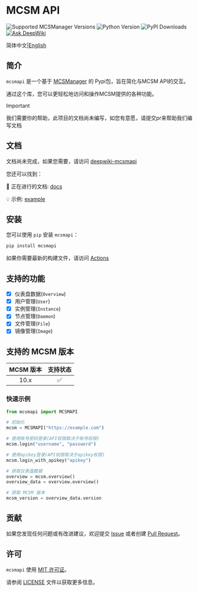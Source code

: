# MCSM API

![Supported MCSManager Versions](https://img.shields.io/badge/Supported%20MCSManager%20Versions-10.x-blue)
![Python Version](https://img.shields.io/badge/Python%20Version-%3E%3D3.7-blue)
![PyPI Downloads](https://img.shields.io/pypi/dm/mcsmapi)
[![Ask DeepWiki](https://deepwiki.com/badge.svg)](https://deepwiki.com/molanp/mcsmapi)

简体中文|[English](README.md)

## 简介

`mcsmapi` 是一个基于 [MCSManager](https://github.com/MCSManager/MCSManager) 的 Pypi包，旨在简化与MCSM API的交互。

通过这个库，您可以更轻松地访问和操作MCSM提供的各种功能。

> [!important]
> 我们需要你的帮助，此项目的文档尚未编写，如您有意愿，请提交pr来帮助我们编写文档

## 文档

文档尚未完成，如果您需要，请访问 [deepwiki-mcsmapi](https://deepwiki.com/molanp/mcsmapi)

您还可以找到： 

📄 正在进行的文档: [docs](https://mcsmapi.awkchan.top/)

💡 示例: [example](example)

## 安装

您可以使用 `pip` 安装 `mcsmapi`：

```bash
pip install mcsmapi
```

如果你需要最新的构建文件，请访问
[Actions](https://github.com/molanp/mcsmapi/actions/workflows/auto-build.yml)

## 支持的功能

- [x] 仪表盘数据(`Overview`)
- [x] 用户管理(`User`)
- [x] 实例管理(`Instance`)
- [x] 节点管理(`Daemon`)
- [x] 文件管理(`File`)
- [x] 镜像管理(`Image`)

## 支持的 MCSM 版本

| MCSM 版本 | 支持状态 |
| :---: | :---: |
| 10.x | ✅ |

### 快速示例

```python
from mcsmapi import MCSMAPI

# 初始化
mcsm = MCSMAPI("https://example.com")

# 使用账号密码登录(API权限取决于账号权限)
mcsm.login("username", "password")

# 使用apikey登录(API权限取决于apikey权限)
mcsm.login_with_apikey("apikey")

# 获取仪表盘数据
overview = mcsm.overview()
overview_data = overview.overview()

# 获取 MCSM 版本
mcsm_version = overview_data.version
```

## 贡献

如果您发现任何问题或有改进建议，欢迎提交 [Issue](https://github.com/molanp/mcsmapi/issues) 或者创建 [Pull Request](https://github.com/molanp/mcsmapi/pulls)。

## 许可

`mcsmapi` 使用 [MIT 许可证](https://opensource.org/licenses/MIT)。

请参阅 [LICENSE](LICENSE) 文件以获取更多信息。
